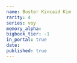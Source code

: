 ```yaml
---
name: Buster Kincaid Kim
rarity: 4
series: voy
memory_alpha:
bigbook_tier: -1
in_portal: true
date:
published: true
---
```



